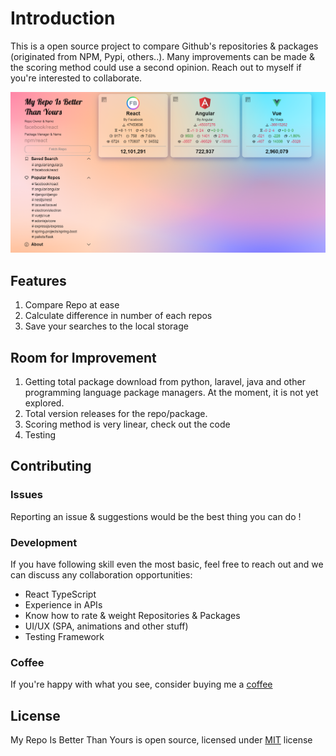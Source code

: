 # Introduction

This is a open source project to compare Github's repositories & packages (originated from NPM, Pypi, others..). Many improvements can be made & the scoring method could use a second opinion. Reach out to myself if you're interested to collaborate.

![alt text](https://raw.githubusercontent.com/ibrahimyaacob92/my-repo-is-better-than-yours/master/sample.png)

## Features

1. Compare Repo at ease
2. Calculate difference in number of each repos
3. Save your searches to the local storage

## Room for Improvement

1. Getting total package download from python, laravel, java and other programming language package managers. At the moment, it is not yet explored.
2. Total version releases for the repo/package.
3. Scoring method is very linear, check out the code
4. Testing

## Contributing

### Issues

Reporting an issue & suggestions would be the best thing you can do !

### Development

If you have following skill even the most basic, feel free to reach out and we can discuss any collaboration opportunities:

- React TypeScript
- Experience in APIs
- Know how to rate & weight Repositories & Packages
- UI/UX (SPA, animations and other stuff)
- Testing Framework

### Coffee

If you're happy with what you see, consider buying me a
[coffee](https://www.buymeacoffee.com/myrepoisbetter)

## License

My Repo Is Better Than Yours is open source, licensed under
[MIT](https://choosealicense.com/licenses/mit/)
license
